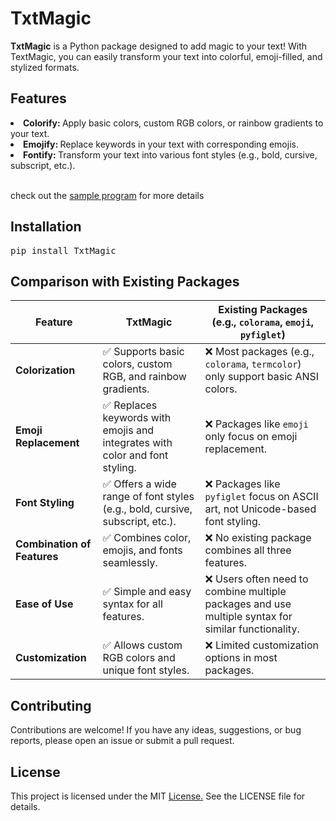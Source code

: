# TxtMagic

<b>TxtMagic</b> is a Python package designed to add magic to your text! With TextMagic, you can easily transform your text into colorful, emoji-filled, and stylized formats.

## Features
<li><b> Colorify:  </b>Apply basic colors, custom RGB colors, or rainbow gradients to your text.</li>

<li><b>Emojify: </b>Replace keywords in your text with corresponding emojis.</li>

<li><b>Fontify: </b>Transform your text into various font styles (e.g., bold, cursive, subscript, etc.).</li>

</br>

<p> check out the <a href="examples/example.py">sample program</a> for more details</p> 

## Installation

<pre>pip install TxtMagic</pre>


## Comparison with Existing Packages


<table>
  <thead>
    <tr>
      <th>Feature</th>
      <th>TxtMagic</th>
      <th>Existing Packages (e.g., <code>colorama</code>, <code>emoji</code>, <code>pyfiglet</code>)</th>
    </tr>
  </thead>
  <tbody>
    <tr>
      <td><strong>Colorization</strong></td>
      <td>✅ Supports basic colors, custom RGB, and rainbow gradients.</td>
      <td>❌ Most packages (e.g., <code>colorama</code>, <code>termcolor</code>) only support basic ANSI colors.</td>
    </tr>
    <tr>
      <td><strong>Emoji Replacement</strong></td>
      <td>✅ Replaces keywords with emojis and integrates with color and font styling.</td>
      <td>❌ Packages like <code>emoji</code> only focus on emoji replacement.</td>
    </tr>
    <tr>
      <td><strong>Font Styling</strong></td>
      <td>✅ Offers a wide range of font styles (e.g., bold, cursive, subscript, etc.).</td>
      <td>❌ Packages like <code>pyfiglet</code> focus on ASCII art, not Unicode-based font styling.</td>
    </tr>
    <tr>
      <td><strong>Combination of Features</strong></td>
      <td>✅ Combines color, emojis, and fonts seamlessly.</td>
      <td>❌ No existing package combines all three features.</td>
    </tr>
    <tr>
      <td><strong>Ease of Use</strong></td>
      <td>✅ Simple and easy syntax for all features.</td>
      <td>❌ Users often need to combine multiple packages and use multiple syntax for similar functionality.</td>
    </tr>
    <tr>
      <td><strong>Customization</strong></td>
      <td>✅ Allows custom RGB colors and unique font styles.</td>
      <td>❌ Limited customization options in most packages.</td>
    </tr>
  </tbody>
</table>


## Contributing

Contributions are welcome! If you have any ideas, suggestions, or bug reports, please open an issue or submit a pull request.

## License
This project is licensed under the MIT <a href="LICENSE">License.</a> See the LICENSE file for details.

